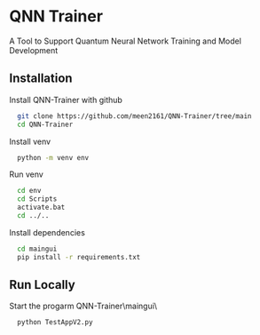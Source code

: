 
# QNN Trainer

A Tool to Support Quantum Neural Network Training and Model Development



## Installation

Install QNN-Trainer with github

```bash
  git clone https://github.com/meen2161/QNN-Trainer/tree/main
  cd QNN-Trainer
```
Install venv
```bash
  python -m venv env
```
Run venv
```bash
  cd env
  cd Scripts
  activate.bat
  cd ../..
```
Install dependencies
```bash
  cd maingui
  pip install -r requirements.txt 

```


## Run Locally

Start the progarm QNN-Trainer\maingui\

```bash
  python TestAppV2.py
```

